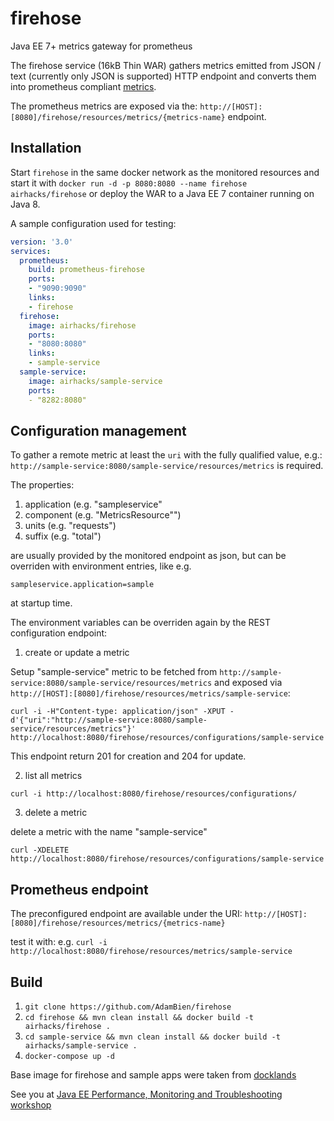 # firehose

Java EE 7+ metrics gateway for prometheus

The firehose service (16kB Thin WAR) gathers metrics emitted from JSON / text (currently only JSON is supported) HTTP endpoint and converts them into 
prometheus compliant [metrics](https://prometheus.io/docs/practices/naming/). 

The prometheus metrics are exposed via the: `http://[HOST]:[8080]/firehose/resources/metrics/{metrics-name}` endpoint.

## Installation

Start `firehose` in the same docker network as the monitored resources and start it with
`docker run -d -p 8080:8080 --name firehose airhacks/firehose` or deploy the WAR to a Java EE 7 container running on Java 8.

A sample configuration used for testing:

```yaml
version: '3.0'
services:
  prometheus:
    build: prometheus-firehose
    ports:
    - "9090:9090"
    links:
    - firehose
  firehose:
    image: airhacks/firehose
    ports:
    - "8080:8080"
    links:
    - sample-service
  sample-service:
    image: airhacks/sample-service
    ports:
    - "8282:8080"
```
    
## Configuration management

To gather a remote metric at least the `uri` with the fully qualified value, e.g.: `http://sample-service:8080/sample-service/resources/metrics` is required.

The properties:

1. application  (e.g. "sampleservice"
2. component  (e.g. "MetricsResource"")
3. units (e.g. "requests")
4. suffix (e.g. "total")

are usually provided by the monitored endpoint as json, but can be overriden with environment entries, like e.g.

`sampleservice.application=sample`

at startup time.

The environment variables can be overriden again by the REST configuration endpoint:


1. create or update a metric

Setup "sample-service" metric to be fetched from `http://sample-service:8080/sample-service/resources/metrics` and exposed
via `http://[HOST]:[8080]/firehose/resources/metrics/sample-service`:

`curl -i -H"Content-type: application/json" -XPUT -d'{"uri":"http://sample-service:8080/sample-service/resources/metrics"}' http://localhost:8080/firehose/resources/configurations/sample-service`

This endpoint return 201 for creation and 204 for update.

2. list all metrics

`curl -i http://localhost:8080/firehose/resources/configurations/`

3. delete a metric

delete a metric with the name "sample-service"

`curl -XDELETE http://localhost:8080/firehose/resources/configurations/sample-service`

## Prometheus endpoint

The preconfigured endpoint are available under the URI: `http://[HOST]:[8080]/firehose/resources/metrics/{metrics-name}`

test it with: e.g. `curl -i http://localhost:8080/firehose/resources/metrics/sample-service`

## Build

1. `git clone https://github.com/AdamBien/firehose`
2. `cd firehose && mvn clean install && docker build -t airhacks/firehose .`
3. `cd sample-service && mvn clean install && docker build -t airhacks/sample-service .`
4. `docker-compose up -d`


Base image for firehose and sample apps were taken from [docklands](https://github.com/AdamBien/docklands)

See you at [Java EE Performance, Monitoring and Troubleshooting workshop](http://workshops.adam-bien.com/performance.htm)


